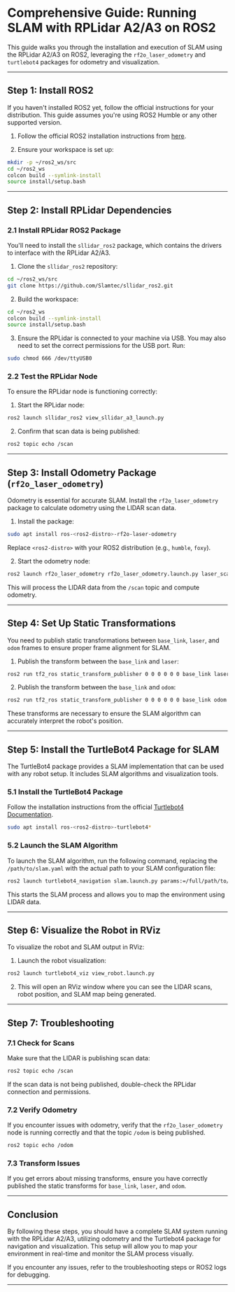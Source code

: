 # Comprehensive Guide: Running SLAM with RPLidar A2/A3 on ROS2

This guide walks you through the installation and execution of SLAM using the RPLidar A2/A3 on ROS2, leveraging the `rf2o_laser_odometry` and `turtlebot4` packages for odometry and visualization.

---

## Step 1: Install ROS2

If you haven't installed ROS2 yet, follow the official instructions for your distribution. This guide assumes you're using ROS2 Humble or any other supported version.

1. Follow the official ROS2 installation instructions from [here](https://docs.ros.org/en/humble/Installation.html).
   
2. Ensure your workspace is set up:

```bash
mkdir -p ~/ros2_ws/src
cd ~/ros2_ws
colcon build --symlink-install
source install/setup.bash
```

---

## Step 2: Install RPLidar Dependencies

### 2.1 Install RPLidar ROS2 Package

You'll need to install the `sllidar_ros2` package, which contains the drivers to interface with the RPLidar A2/A3.

1. Clone the `sllidar_ros2` repository:

```bash
cd ~/ros2_ws/src
git clone https://github.com/Slamtec/sllidar_ros2.git
```

2. Build the workspace:

```bash
cd ~/ros2_ws
colcon build --symlink-install
source install/setup.bash
```

3. Ensure the RPLidar is connected to your machine via USB. You may also need to set the correct permissions for the USB port. Run:

```bash
sudo chmod 666 /dev/ttyUSB0
```

### 2.2 Test the RPLidar Node

To ensure the RPLidar node is functioning correctly:

1. Start the RPLidar node:

```bash
ros2 launch sllidar_ros2 view_sllidar_a3_launch.py
```

2. Confirm that scan data is being published:

```bash
ros2 topic echo /scan
```

---

## Step 3: Install Odometry Package (`rf2o_laser_odometry`)

Odometry is essential for accurate SLAM. Install the `rf2o_laser_odometry` package to calculate odometry using the LIDAR scan data.

1. Install the package:

```bash
sudo apt install ros-<ros2-distro>-rf2o-laser-odometry
```

Replace `<ros2-distro>` with your ROS2 distribution (e.g., `humble`, `foxy`).

2. Start the odometry node:

```bash
ros2 launch rf2o_laser_odometry rf2o_laser_odometry.launch.py laser_scan_topic:=scan
```

This will process the LIDAR data from the `/scan` topic and compute odometry.

---

## Step 4: Set Up Static Transformations

You need to publish static transformations between `base_link`, `laser`, and `odom` frames to ensure proper frame alignment for SLAM.

1. Publish the transform between the `base_link` and `laser`:

```bash
ros2 run tf2_ros static_transform_publisher 0 0 0 0 0 0 base_link laser
```

2. Publish the transform between the `base_link` and `odom`:

```bash
ros2 run tf2_ros static_transform_publisher 0 0 0 0 0 0 base_link odom
```

These transforms are necessary to ensure the SLAM algorithm can accurately interpret the robot's position.

---

## Step 5: Install the TurtleBot4 Package for SLAM

The TurtleBot4 package provides a SLAM implementation that can be used with any robot setup. It includes SLAM algorithms and visualization tools.

### 5.1 Install the TurtleBot4 Package

Follow the installation instructions from the official [Turtlebot4 Documentation](https://turtlebot.github.io/turtlebot4-user-manual/setup/basic.html).

```bash
sudo apt install ros-<ros2-distro>-turtlebot4*
```

### 5.2 Launch the SLAM Algorithm

To launch the SLAM algorithm, run the following command, replacing the `/path/to/slam.yaml` with the actual path to your SLAM configuration file:

```bash
ros2 launch turtlebot4_navigation slam.launch.py params:=/full/path/to/slam.yaml
```

This starts the SLAM process and allows you to map the environment using LIDAR data.

---

## Step 6: Visualize the Robot in RViz

To visualize the robot and SLAM output in RViz:

1. Launch the robot visualization:

```bash
ros2 launch turtlebot4_viz view_robot.launch.py
```

2. This will open an RViz window where you can see the LIDAR scans, robot position, and SLAM map being generated.

---

## Step 7: Troubleshooting

### 7.1 Check for Scans

Make sure that the LIDAR is publishing scan data:

```bash
ros2 topic echo /scan
```

If the scan data is not being published, double-check the RPLidar connection and permissions.

### 7.2 Verify Odometry

If you encounter issues with odometry, verify that the `rf2o_laser_odometry` node is running correctly and that the topic `/odom` is being published.

```bash
ros2 topic echo /odom
```

### 7.3 Transform Issues

If you get errors about missing transforms, ensure you have correctly published the static transforms for `base_link`, `laser`, and `odom`.

---

## Conclusion

By following these steps, you should have a complete SLAM system running with the RPLidar A2/A3, utilizing odometry and the Turtlebot4 package for navigation and visualization. This setup will allow you to map your environment in real-time and monitor the SLAM process visually.

If you encounter any issues, refer to the troubleshooting steps or ROS2 logs for debugging.

---
